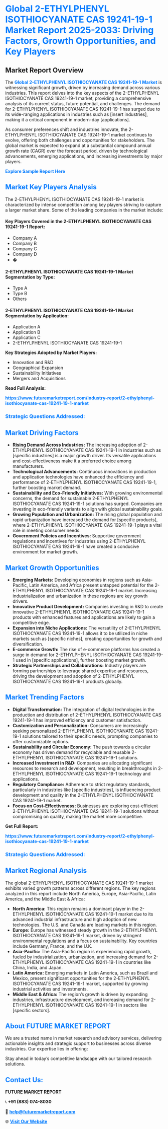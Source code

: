 <h1 style="color: #007BFF;">Global 2-ETHYLPHENYL ISOTHIOCYANATE CAS 19241-19-1 Market Report 2025-2033: Driving Factors, Growth Opportunities, and Key Players</h1>

<section id="overview">
<h2>Market Report Overview</h2>
<p>The <a href="https://www.futuremarketreport.com/industry-report/2-ethylphenyl-isothiocyanate-cas-19241-19-1-market" style="color: #007BFF; text-decoration: none;"><strong>Global 2-ETHYLPHENYL ISOTHIOCYANATE CAS 19241-19-1 Market</strong></a> is witnessing significant growth, driven by increasing demand across various industries. This report delves into the key aspects of the 2-ETHYLPHENYL ISOTHIOCYANATE CAS 19241-19-1 market, providing a comprehensive analysis of its current status, future potential, and challenges. The demand for 2-ETHYLPHENYL ISOTHIOCYANATE CAS 19241-19-1 has surged due to its wide-ranging applications in industries such as [insert industries], making it a critical component in modern-day [applications].</p>
<p>As consumer preferences shift and industries innovate, the 2-ETHYLPHENYL ISOTHIOCYANATE CAS 19241-19-1 market continues to evolve, offering both challenges and opportunities for stakeholders. The global market is expected to expand at a substantial compound annual growth rate (CAGR) over the forecast period, driven by technological advancements, emerging applications, and increasing investments by major players.</p>
</section>

<section id="overview">
<p><a href="https://www.futuremarketreport.com/request-sample/reportId=111664" style="color: #007BFF; text-decoration: none;"><strong>Explore Sample Report Here</strong></a></p>
</section>

<section id="key-players">
<h2 style="color: #007BFF;">Market Key Players Analysis</h2>
<p>The 2-ETHYLPHENYL ISOTHIOCYANATE CAS 19241-19-1 market is characterized by intense competition among key players striving to capture a larger market share. Some of the leading companies in the market include:</p>
<h4>Key Players Covered in the 2-ETHYLPHENYL ISOTHIOCYANATE CAS 19241-19-1 Report:</h4>
<ul><li>Company A</li><li>Company B</li><li>Company C</li><li>Company D</li><li>�</li></ul>
<h4>2-ETHYLPHENYL ISOTHIOCYANATE CAS 19241-19-1 Market Segmentation by Type:</h4>
<ul><li>Type A</li><li>Type B</li><li>Others</li></ul>

<h4>2-ETHYLPHENYL ISOTHIOCYANATE CAS 19241-19-1 Market Segmentation by Application:</h4>
<ul><li>Application A</li><li>Application B</li><li>Application C</li><li>2-ETHYLPHENYL ISOTHIOCYANATE CAS 19241-19-1</li></ul>
<p><strong>Key Strategies Adopted by Market Players:</strong></p>
<ul>
<li>Innovation and R&D</li>
<li>Geographical Expansion</li>
<li>Sustainability Initiatives</li>
<li>Mergers and Acquisitions</li>
</ul>
</section>

<section>
<p><strong>Read Full Analysis: </strong></p><a href="https://www.futuremarketreport.com/industry-report/2-ethylphenyl-isothiocyanate-cas-19241-19-1-market" style="color: #007BFF; text-decoration: none;"><strong>https://www.futuremarketreport.com/industry-report/2-ethylphenyl-isothiocyanate-cas-19241-19-1-market</strong></a>
<h3 style="color: #007BFF;">Strategic Questions Addressed:</h3>
</section>

<section id="driving-factors">
<h2 style="color: #007BFF;">Market Driving Factors</h2>
<ul>
<li><strong>Rising Demand Across Industries:</strong> The increasing adoption of 2-ETHYLPHENYL ISOTHIOCYANATE CAS 19241-19-1 in industries such as [specific industries] is a major growth driver. Its versatile applications and cost-effectiveness make it a preferred choice among manufacturers.</li>
<li><strong>Technological Advancements:</strong> Continuous innovations in production and application technologies have enhanced the efficiency and performance of 2-ETHYLPHENYL ISOTHIOCYANATE CAS 19241-19-1, further boosting market demand.</li>
<li><strong>Sustainability and Eco-Friendly Initiatives:</strong> With growing environmental concerns, the demand for sustainable 2-ETHYLPHENYL ISOTHIOCYANATE CAS 19241-19-1 solutions has surged. Companies are investing in eco-friendly variants to align with global sustainability goals.</li>
<li><strong>Growing Population and Urbanization:</strong> The rising global population and rapid urbanization have increased the demand for [specific products], where 2-ETHYLPHENYL ISOTHIOCYANATE CAS 19241-19-1 plays a vital role in meeting consumer needs.</li>
<li><strong>Government Policies and Incentives:</strong> Supportive government regulations and incentives for industries using 2-ETHYLPHENYL ISOTHIOCYANATE CAS 19241-19-1 have created a conducive environment for market growth.</li>
</ul>
</section>

<section id="growth-opportunities">
<h2 style="color: #007BFF;">Market Growth Opportunities</h2>
<ul>
<li><strong>Emerging Markets:</strong> Developing economies in regions such as Asia-Pacific, Latin America, and Africa present untapped potential for the 2-ETHYLPHENYL ISOTHIOCYANATE CAS 19241-19-1 market. Increasing industrialization and urbanization in these regions are key growth drivers.</li>
<li><strong>Innovative Product Development:</strong> Companies investing in R&D to create innovative 2-ETHYLPHENYL ISOTHIOCYANATE CAS 19241-19-1 products with enhanced features and applications are likely to gain a competitive edge.</li>
<li><strong>Expansion into Niche Applications:</strong> The versatility of 2-ETHYLPHENYL ISOTHIOCYANATE CAS 19241-19-1 allows it to be utilized in niche markets such as [specific niches], creating opportunities for growth and diversification.</li>
<li><strong>E-commerce Growth:</strong> The rise of e-commerce platforms has created a surge in demand for 2-ETHYLPHENYL ISOTHIOCYANATE CAS 19241-19-1 used in [specific applications], further boosting market growth.</li>
<li><strong>Strategic Partnerships and Collaborations:</strong> Industry players are forming partnerships to leverage shared expertise and resources, driving the development and adoption of 2-ETHYLPHENYL ISOTHIOCYANATE CAS 19241-19-1 products globally.</li>
</ul>
</section>

<section id="trending-factors">
<h2 style="color: #007BFF;">Market Trending Factors</h2>
<ul>
<li><strong>Digital Transformation:</strong> The integration of digital technologies in the production and distribution of 2-ETHYLPHENYL ISOTHIOCYANATE CAS 19241-19-1 has improved efficiency and customer satisfaction.</li>
<li><strong>Customization and Personalization:</strong> Consumers are increasingly seeking personalized 2-ETHYLPHENYL ISOTHIOCYANATE CAS 19241-19-1 solutions tailored to their specific needs, prompting companies to offer customizable options.</li>
<li><strong>Sustainability and Circular Economy:</strong> The push towards a circular economy has driven demand for recyclable and reusable 2-ETHYLPHENYL ISOTHIOCYANATE CAS 19241-19-1 solutions.</li>
<li><strong>Increased Investment in R&D:</strong> Companies are allocating significant resources to research and development, resulting in breakthroughs in 2-ETHYLPHENYL ISOTHIOCYANATE CAS 19241-19-1 technology and applications.</li>
<li><strong>Regulatory Compliance:</strong> Adherence to strict regulatory standards, particularly in industries like [specific industries], is influencing product development and quality in the 2-ETHYLPHENYL ISOTHIOCYANATE CAS 19241-19-1 market.</li>
<li><strong>Focus on Cost-Effectiveness:</strong> Businesses are exploring cost-efficient 2-ETHYLPHENYL ISOTHIOCYANATE CAS 19241-19-1 solutions without compromising on quality, making the market more competitive.</li>
</ul>
</section>

<section>
<p><strong>Get Full Report: </strong></p><a href="https://www.futuremarketreport.com/industry-report/2-ethylphenyl-isothiocyanate-cas-19241-19-1-market" style="color: #007BFF; text-decoration: none;"><strong>https://www.futuremarketreport.com/industry-report/2-ethylphenyl-isothiocyanate-cas-19241-19-1-market</strong></a>
<h3 style="color: #007BFF;">Strategic Questions Addressed:</h3>
</section>


<section id="regional-analysis">
<h2 style="color: #007BFF;">Market Regional Analysis</h2>
<p>The global 2-ETHYLPHENYL ISOTHIOCYANATE CAS 19241-19-1 market exhibits varied growth patterns across different regions. The key regions analyzed in this report include North America, Europe, Asia-Pacific, Latin America, and the Middle East & Africa:</p>
<ul>
<li><strong>North America:</strong> This region remains a dominant player in the 2-ETHYLPHENYL ISOTHIOCYANATE CAS 19241-19-1 market due to its advanced industrial infrastructure and high adoption of new technologies. The U.S. and Canada are leading markets in this region.</li>
<li><strong>Europe:</strong> Europe has witnessed steady growth in the 2-ETHYLPHENYL ISOTHIOCYANATE CAS 19241-19-1 market, driven by stringent environmental regulations and a focus on sustainability. Key countries include Germany, France, and the U.K.</li>
<li><strong>Asia-Pacific:</strong> The Asia-Pacific region is experiencing rapid growth, fueled by industrialization, urbanization, and increasing demand for 2-ETHYLPHENYL ISOTHIOCYANATE CAS 19241-19-1 in countries like China, India, and Japan.</li>
<li><strong>Latin America:</strong> Emerging markets in Latin America, such as Brazil and Mexico, present significant opportunities for the 2-ETHYLPHENYL ISOTHIOCYANATE CAS 19241-19-1 market, supported by growing industrial activities and investments.</li>
<li><strong>Middle East & Africa:</strong> The region’s growth is driven by expanding industries, infrastructure development, and increasing demand for 2-ETHYLPHENYL ISOTHIOCYANATE CAS 19241-19-1 in sectors like [specific sectors].</li>
</ul>
</section>

<footer>
<h2 style="color: #007BFF;">About FUTURE MARKET REPORT</h2>
<p>We are a trusted name in market research and advisory services, delivering actionable insights and strategic support to businesses across diverse industries. Our expertise lies in offering:</p>

<p>Stay ahead in today’s competitive landscape with our tailored research solutions.</p>

<h2 style="color: #007BFF;">Contact Us:</h2>
<p><strong>FUTURE MARKET REPORT</strong></p>
<p>📞 <strong>+91 (883) 074-8030</strong></p>
<p>📧 <strong><a href="mailto:help@futuremarketreport.com" style="color: #007BFF;">help@futuremarketreport.com</a></strong></p>
<p>🌐 <strong><a href="https://www.futuremarketreport.com/" style="color: #007BFF;">Visit Our Website</a></strong></p>
</footer>